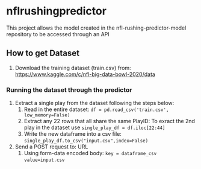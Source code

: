 # nflrushingpredictor
This project allows the model created in the nfl-rushing-predictor-model repository to be accessed through an API

## How to get Dataset
1. Download the training dataset (train.csv) from: https://www.kaggle.com/c/nfl-big-data-bowl-2020/data

### Running the dataset through the predictor 
1. Extract a single play from the dataset following the steps below: 
   1. Read in the entire dataset: `df = pd.read_csv('train.csv', low_memory=False)`  
   2. Extract any 22 rows that all share the same PlayID: To exract the 2nd play in the dataset use `single_play_df = df.iloc[22:44]`
   3. Write the new dataframe into a csv file: `single_play_df.to_csv("input.csv",index=False)`
2. Send a POST request to: URL
   1. Using form-data encoded body: 
      `key = dataframe_csv`   `value=input.csv`
